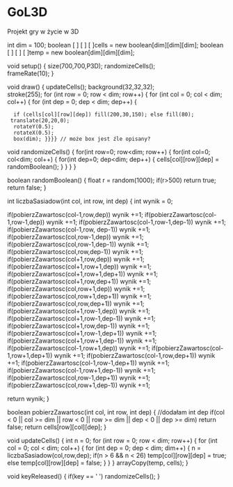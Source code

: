 # GoL3D
Projekt gry w życie w 3D

int dim = 100;
boolean [ ] [ ] [ ]cells = new boolean[dim][dim][dim]; 
boolean [ ] [ ] [ ]temp = new boolean[dim][dim][dim];

void setup() {
  size(700,700,P3D);
  randomizeCells();  
  frameRate(10); }

void draw() {
  updateCells();
  background(32,32,32);  
  stroke(255);
  for (int row = 0; row < dim; row++) { 
   for (int col = 0; col < dim; col++) {
      for (int dep = 0; dep < dim; dep++) {

      if (cells[col][row][dep]) fill(200,30,150); else fill(80); 
     translate(20,20,0);
      rotateY(0.5);
      rotateX(0.5);
      box(dim); }}}} // może box jest źle opisany?

void randomizeCells() {
  for(int row=0; row<dim; row++) {
    for(int col=0; col<dim; col++) {
      for(int dep=0; dep<dim; dep++) { 
      cells[col][row][dep] = randomBoolean(); } } } } 

boolean randomBoolean() {
  float r = random(1000); 
  if(r>500) return true; return false; }

int liczbaSasiadow(int col, int row, int dep) {
  int wynik = 0;

  if(pobierzZawartosc(col-1,row,dep)) wynik +=1;
   if(pobierzZawartosc(col-1,row-1,dep)) wynik +=1;
    if(pobierzZawartosc(col-1,row-1,dep-1)) wynik +=1;
     if(pobierzZawartosc(col-1,row, dep-1)) wynik +=1;
      if(pobierzZawartosc(col,row-1,dep)) wynik +=1;
       if(pobierzZawartosc(col,row-1,dep-1)) wynik +=1;
        if(pobierzZawartosc(col,row,dep-1)) wynik +=1;
          if(pobierzZawartosc(col+1,row,dep)) wynik +=1;
            if(pobierzZawartosc(col+1,row+1,dep)) wynik +=1;
              if(pobierzZawartosc(col+1,row+1,dep+1)) wynik +=1;
                if(pobierzZawartosc(col+1,row,dep+1)) wynik +=1;
                  if(pobierzZawartosc(col,row+1,dep)) wynik +=1;
                   if(pobierzZawartosc(col,row+1,dep+1)) wynik +=1;  
                    if(pobierzZawartosc(col,row,dep+1)) wynik +=1;
                    if(pobierzZawartosc(col+1,row-1,dep)) wynik +=1;
                    if(pobierzZawartosc(col+1,row-1,dep-1)) wynik +=1;
                    if(pobierzZawartosc(col+1,row,dep-1)) wynik +=1;
                    if(pobierzZawartosc(col+1,row-1,dep+1)) wynik +=1;
                    if(pobierzZawartosc(col+1,row+1,dep-1)) wynik +=1;    
                    if(pobierzZawartosc(col-1,row+1,dep)) wynik +=1;
                    if(pobierzZawartosc(col-1,row+1,dep+1)) wynik +=1;
                    if(pobierzZawartosc(col-1,row,dep+1)) wynik +=1;
                    if(pobierzZawartosc(col-1,row-1,dep+1)) wynik +=1;
                    if(pobierzZawartosc(col-1,row+1,dep-1)) wynik +=1;
                    if(pobierzZawartosc(col,row-1,dep+1)) wynik +=1;         
                    if(pobierzZawartosc(col,row+1,dep-1)) wynik +=1;         
                  
  return wynik;
}

boolean pobierzZawartosc(int col, int row, int dep) { //dodałam int dep
 if(col < 0 || col >= dim || row < 0 || row >= dim || dep < 0 || dep >= dim) return false; 
return cells[row][col][dep]; 
}

  
void updateCells() {
int n = 0;
  for (int row = 0; row < dim; row++) {
  for (int col = 0; col < dim; col++) {
  for (int dep = 0; dep < dim; dim++) {
    n = liczbaSasiadow(col,row,dep);
      if(n > 6 && n < 26) temp[col][row][dep] = true; else temp[col][row][dep] = false; } }  }
  arrayCopy(temp, cells);
}

void keyReleased() {
  if(key == ' ') randomizeCells(); }

